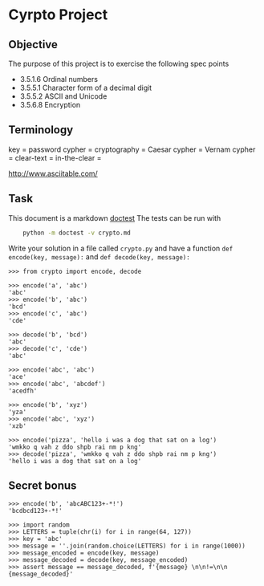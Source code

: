 Cyrpto Project
==============

Objective
---------
The purpose of this project is to exercise the following spec points
* 3.5.1.6 Ordinal numbers
* 3.5.5.1 Character form of a decimal digit
* 3.5.5.2 ASCII and Unicode
* 3.5.6.8 Encryption

Terminology
-----------
key = password
cypher = 
cryptography = 
Caesar cypher =
Vernam cypher = 
clear-text = 
in-the-clear =

http://www.asciitable.com/

Task
----


This document is a markdown [doctest](https://docs.python.org/3.9/library/doctest.html#simple-usage-checking-examples-in-a-text-file)
The tests can be run with
```bash
    python -m doctest -v crypto.md
```

Write your solution in a file called `crypto.py` and have a function `def encode(key, message):` and `def decode(key, message):`

    >>> from crypto import encode, decode

    >>> encode('a', 'abc')
    'abc'
    >>> encode('b', 'abc')
    'bcd'
    >>> encode('c', 'abc')
    'cde'

    >>> decode('b', 'bcd')
    'abc'
    >>> decode('c', 'cde')
    'abc'

    >>> encode('abc', 'abc')
    'ace'
    >>> encode('abc', 'abcdef')
    'acedfh'

    >>> encode('b', 'xyz')
    'yza'
    >>> encode('abc', 'xyz')
    'xzb'

    >>> encode('pizza', 'hello i was a dog that sat on a log')
    'wmkko q vah z ddo shpb rai nm p kng'
    >>> decode('pizza', 'wmkko q vah z ddo shpb rai nm p kng')
    'hello i was a dog that sat on a log'

Secret bonus
------------

    >>> encode('b', 'abcABC123+-*!')
    'bcdbcd123+-*!'

    >>> import random
    >>> LETTERS = tuple(chr(i) for i in range(64, 127))
    >>> key = 'abc'
    >>> message = ''.join(random.choice(LETTERS) for i in range(1000))
    >>> message_encoded = encode(key, message)
    >>> message_decoded = decode(key, message_encoded)
    >>> assert message == message_decoded, f'{message} \n\n!=\n\n {message_decoded}'

